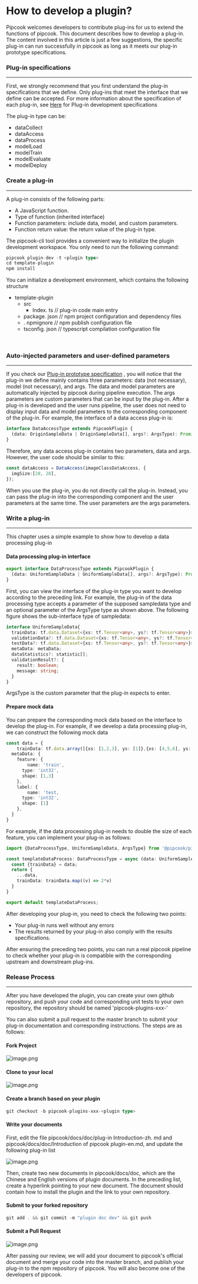 # How to develop a plugin?

Pipcook welcomes developers to contribute plug-ins for us to extend the functions of pipcook. This document describes how to develop a plug-in. The content involved in this article is just a few suggestions, the specific plug-in can run successfully in pipcook as long as it meets our plug-in prototype specifications.


<a name="ff93a5f0"></a>
### Plug-in specifications

---

First, we strongly recommend that you first understand the plug-in specifications that we define. Only plug-ins that meet the interface that we define can be accepted. For more information about the specification of each plug-in, see [Here](https://www.yuque.com/znzce0/in8hih/developguide) for Plug-in development specifications

The plug-in type can be:

- dataCollect
- dataAccess
- dataProcess
- modelLoad
- modelTrain
- modelEvaluate
- modelDeploy

<a name="bf4fba37"></a>
### Create a plug-in

---

A plug-in consists of the following parts:

- A JavaScript function.
- Type of function (inherited interface)
- Function parameters: include data, model, and custom parameters.
- Function return value: the return value of the plug-in type.

The pipcook-cli tool provides a convenient way to initialize the plugin development workspace. You only need to run the following command:

```typescript
pipcook plugin-dev -t <plugin type>
cd template-plugin
npm install
```


You can initialize a development environment, which contains the following structure

- template-plugin
  - src
    - Index. ts // plug-in code main entry
  - package. json // npm project configuration and dependency files
  - . npmignore // npm publish configuration file
  - tsconfig. json // typescript compilation configuration file


<br />

<a name="5AOjl"></a>
### Auto-injected parameters and user-defined parameters

---

If you check our [Plug-in prototype specification](https://www.yuque.com/znzce0/in8hih/developguide) , you will notice that the plug-in we define mainly contains three parameters: data (not necessary), model (not necessary), and args. The data and model parameters are automatically injected by pipcook during pipeline execution. The args parameters are custom parameters that can be input by the plug-in. After a plug-in is developed and the user runs pipeline, the user does not need to display input data and model parameters to the corresponding component of the plug-in. For example, the interface of a data access plug-in is:

```typescript
interface DataAccessType extends PipcookPlugin {
  (data: OriginSampleData | OriginSampleData[], args?: ArgsType): Promise<UniformSampleData>
}
```

Therefore, any data access plug-in contains two parameters, data and args. However, the user code should be similar to this:

```typescript
const dataAccess = DataAccess(imageClassDataAccess, {
  imgSize:[28, 28],
});
```

When you use the plug-in, you do not directly call the plug-in. Instead, you can pass the plug-in into the corresponding component and the user parameters at the same time. The user parameters are the args parameters.

<a name="doESO"></a>
### Write a plug-in

---

This chapter uses a simple example to show how to develop a data processing plug-in
<a name="fdRb0"></a>
#### Data processing plug-in interface

```typescript
export interface DataProcessType extends PipcookPlugin {
  (data: UniformSampleData | UniformSampleData[], args?: ArgsType): Promise<UniformSampleData>
}
```

First, you can view the interface of the plug-in type you want to develop according to the preceding link. For example, the plug-in of the data processing type accepts a parameter of the supposed sampledata type and an optional parameter of the ArgsType type as shown above. The following figure shows the sub-interface type of sampledata:

```typescript
interface UniformSampleData{
  trainData: tf.data.Dataset<{xs: tf.Tensor<any>, ys?: tf.Tensor<any>}>;
  validationData?: tf.data.Dataset<{xs: tf.Tensor<any>, ys?: tf.Tensor<any>}>;
  testData?: tf.data.Dataset<{xs: tf.Tensor<any>, ys?: tf.Tensor<any>}>;
  metaData: metaData;
  dataStatistics?: statistic[];
  validationResult?: {
    result: boolean;
    message: string;
  }
}
```

ArgsType is the custom parameter that the plug-in expects to enter.

<a name="unEcd"></a>
#### Prepare mock data
You can prepare the corresponding mock data based on the interface to develop the plug-in. For example, if we develop a data processing plug-in, we can construct the following mock data

```typescript
const data = {
	trainData: tf.data.array([{xs: [1,2,3], ys: [1]},{xs: [4,5,6], ys: [2]}]),
  metaData: {
    feature: {
    	name: 'train',
      type: 'int32',
      shape: [1,3]
    },
    label: {
    	name: 'test,
      type: 'int32',
      shape: [1]
    },
  }
}
```

For example, if the data processing plug-in needs to double the size of each feature, you can implement your plug-in as follows:

```typescript
import {DataProcessType, UniformSampleData, ArgsType} from '@pipcook/pipcook-core'

const templateDataProcess: DataProcessType = async (data: UniformSampleData, args?: ArgsType): Promise<UniformSampleData> => {
  const {trainData} = data;
  return {
  	...data,
    trainData: trainData.map((v) => 2*v)
  }
}

export default templateDataProcess;
```

After developing your plug-in, you need to check the following two points:

- Your plug-in runs well without any errors
- The results returned by your plug-in also comply with the results specifications.

After ensuring the preceding two points, you can run a real pipcook pipeline to check whether your plug-in is compatible with the corresponding upstream and downstream plug-ins.

<a name="CQJZ0"></a>
### Release Process

---

After you have developed the plugin, you can create your own github repository, and push your code and corresponding unit tests to your own repository, the repository should be named 'pipcook-plugins-xxx-<plugin type>'

You can also submit a pull request to the master branch to submit your plug-in documentation and corresponding instructions. The steps are as follows:

<a name="C8oUt"></a>
#### Fork Project
![image.png](https://cdn.nlark.com/yuque/0/2020/png/654014/1580538912983-a2f236f1-454f-4d17-be67-a1c88fb42f1a.png#align=left&display=inline&height=179&name=image.png&originHeight=358&originWidth=2006&size=219404&status=done&style=none&width=1003)

<a name="0prlf"></a>
#### Clone to your local
![image.png](https://cdn.nlark.com/yuque/0/2020/png/654014/1580538946503-934368a7-9e53-403e-9299-9d6bfa707493.png#align=left&display=inline&height=184&name=image.png&originHeight=424&originWidth=828&size=176376&status=done&style=none&width=359)

<a name="qadiP"></a>
#### Create a branch based on your plugin

```typescript
git checkout -b pipcook-plugins-xxx-<plugin type>
```

<a name="rSehE"></a>
#### Write your documents
First, edit the file pipcook/docs/doc/plug-in Introduction-zh. md and pipcook/docs/doc/Introduction of pipcook plugin-en.md, and update the following plug-in list

![image.png](https://cdn.nlark.com/yuque/0/2020/png/654014/1580539222364-f158701f-c01a-48e5-b744-49aee210f91b.png#align=left&display=inline&height=238&name=image.png&originHeight=700&originWidth=1454&size=516382&status=done&style=none&width=494)

Then, create two new documents in pipcook/docs/doc, which are the Chinese and English versions of plugin documents. In the preceding list, create a hyperlink pointing to your new document. The document should contain how to install the plugin and the link to your own repository.

<a name="slBaM"></a>
#### Submit to your forked repository

```typescript
git add . && git commit -m "plugin doc dev" && git push
```
<a name="3AEgI"></a>
#### 
<a name="v8XsX"></a>
#### Submit a Pull Request
![image.png](https://cdn.nlark.com/yuque/0/2020/png/654014/1580539335805-714c29f9-9901-4bca-b16f-b98dde74a608.png#align=left&display=inline&height=86&name=image.png&originHeight=172&originWidth=1318&size=131735&status=done&style=none&width=659)



After passing our review, we will add your document to pipcook's official document and merge your code into the master branch, and publish your plug-in to the npm repository of pipcook. You will also become one of the developers of pipcook.
